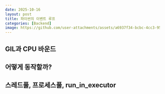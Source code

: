 ```yaml
---
date: 2025-10-16
layout: post
title: 파이썬의 이벤트 루프
categories: [Backend]
image: https://github.com/user-attachments/assets/a6937f34-bcbc-4cc3-95c6-2538a1ac0e37
---
```


## GIL과 CPU 바운드

## 어떻게 동작할까?

## 스레드풀, 프로세스풀, run_in_executor


